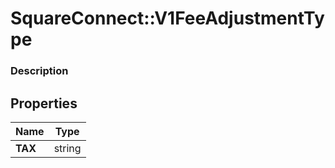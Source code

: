 # SquareConnect::V1FeeAdjustmentType

### Description



## Properties
Name | Type
------------ | -------------
**TAX** | string


